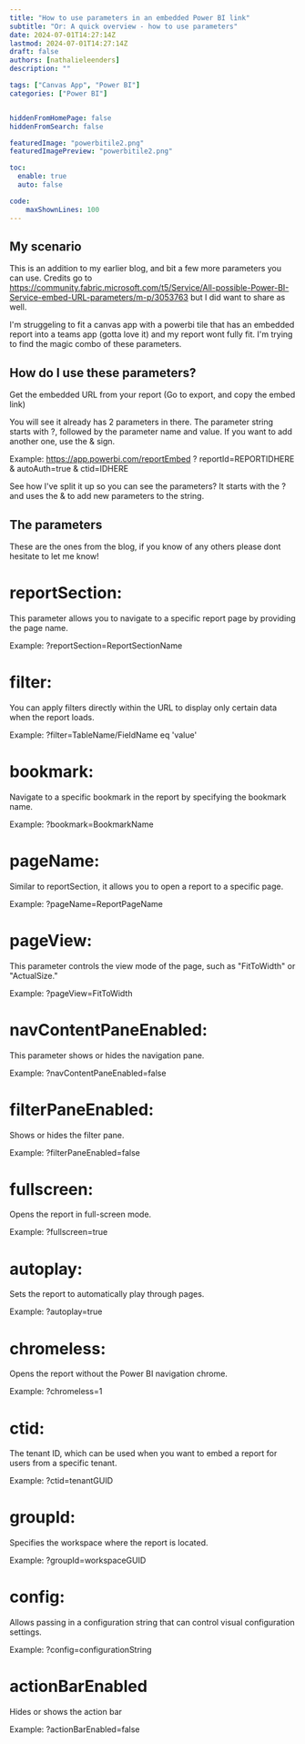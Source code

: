 ```yaml
---
title: "How to use parameters in an embedded Power BI link"
subtitle: "Or: A quick overview - how to use parameters"
date: 2024-07-01T14:27:14Z
lastmod: 2024-07-01T14:27:14Z
draft: false
authors: [nathalieleenders]
description: ""

tags: ["Canvas App", "Power BI"]
categories: ["Power BI"]


hiddenFromHomePage: false
hiddenFromSearch: false

featuredImage: "powerbitile2.png"
featuredImagePreview: "powerbitile2.png"

toc:
  enable: true
  auto: false

code:
    maxShownLines: 100
---
```

## My scenario

This is an addition to my earlier blog, and bit a few more parameters you can use. Credits go to https://community.fabric.microsoft.com/t5/Service/All-possible-Power-BI-Service-embed-URL-parameters/m-p/3053763 but I did want to share as well.

I'm struggeling to fit a canvas app with a powerbi tile that has an embedded report into a teams app (gotta love it) and my report wont fully fit. I'm trying to find the magic combo of these parameters.

## How do I use these parameters?

Get the embedded URL from your report (Go to export, and copy the embed link)

You will see it already has 2 parameters in there. The parameter string starts with ?, followed by the parameter name and value. If you want to add another one, use the & sign.

Example: https://app.powerbi.com/reportEmbed
?
reportId=REPORTIDHERE
&
autoAuth=true
&
ctid=IDHERE

See how I've split it up so you can see the parameters? 
It starts with the ? and uses the & to add new parameters to the string.

## The parameters

These are the ones from the blog, if you know of any others please dont hesitate to let me know!

# reportSection: 
This parameter allows you to navigate to a specific report page by providing the page name.

Example: ?reportSection=ReportSectionName

# filter: 
You can apply filters directly within the URL to display only certain data when the report loads.

Example: ?filter=TableName/FieldName eq 'value'

# bookmark: 
Navigate to a specific bookmark in the report by specifying the bookmark name.

Example: ?bookmark=BookmarkName

# pageName: 
Similar to reportSection, it allows you to open a report to a specific page.

Example: ?pageName=ReportPageName

# pageView: 
This parameter controls the view mode of the page, such as "FitToWidth" or "ActualSize."

Example: ?pageView=FitToWidth

# navContentPaneEnabled: 
This parameter shows or hides the navigation pane.

Example: ?navContentPaneEnabled=false

# filterPaneEnabled: 
Shows or hides the filter pane.

Example: ?filterPaneEnabled=false

# fullscreen: 
Opens the report in full-screen mode.

Example: ?fullscreen=true

# autoplay: 
Sets the report to automatically play through pages.

Example: ?autoplay=true

# chromeless: 
Opens the report without the Power BI navigation chrome.

Example: ?chromeless=1

# ctid: 
The tenant ID, which can be used when you want to embed a report for users from a specific tenant.

Example: ?ctid=tenantGUID

# groupId: 
Specifies the workspace where the report is located.

Example: ?groupId=workspaceGUID

# config: 
Allows passing in a configuration string that can control visual configuration settings.

Example: ?config=configurationString

# actionBarEnabled
Hides or shows the action bar

Example: ?actionBarEnabled=false


